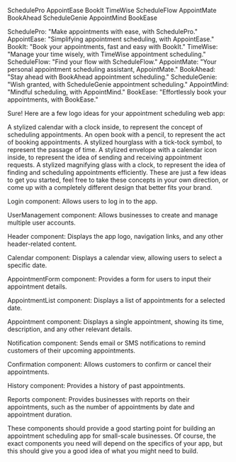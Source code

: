 SchedulePro
AppointEase
BookIt
TimeWise
ScheduleFlow
AppointMate
BookAhead
ScheduleGenie
AppointMind
BookEase



SchedulePro: "Make appointments with ease, with SchedulePro."
AppointEase: "Simplifying appointment scheduling, with AppointEase."
BookIt: "Book your appointments, fast and easy with BookIt."
TimeWise: "Manage your time wisely, with TimeWise appointment scheduling."
ScheduleFlow: "Find your flow with ScheduleFlow."
AppointMate: "Your personal appointment scheduling assistant, AppointMate."
BookAhead: "Stay ahead with BookAhead appointment scheduling."
ScheduleGenie: "Wish granted, with ScheduleGenie appointment scheduling."
AppointMind: "Mindful scheduling, with AppointMind."
BookEase: "Effortlessly book your appointments, with BookEase."



Sure! Here are a few logo ideas for your appointment scheduling web app:

A stylized calendar with a clock inside, to represent the concept of scheduling appointments.
An open book with a pencil, to represent the act of booking appointments.
A stylized hourglass with a tick-tock symbol, to represent the passage of time.
A stylized envelope with a calendar icon inside, to represent the idea of sending and receiving appointment requests.
A stylized magnifying glass with a clock, to represent the idea of finding and scheduling appointments efficiently.
These are just a few ideas to get you started, feel free to take these concepts in your own direction, or come up with a completely different design that better fits your brand.



Login component: Allows users to log in to the app.

UserManagement component: Allows businesses to create and manage multiple user accounts.

Header component: Displays the app logo, navigation links, and any other header-related content.

Calendar component: Displays a calendar view, allowing users to select a specific date.

AppointmentForm component: Provides a form for users to input their appointment details.

AppointmentList component: Displays a list of appointments for a selected date.

Appointment component: Displays a single appointment, showing its time, description, and any other relevant details.

Notification component: Sends email or SMS notifications to remind customers of their upcoming appointments.

Confirmation component: Allows customers to confirm or cancel their appointments.

History component: Provides a history of past appointments.

Reports component: Provides businesses with reports on their appointments, such as the number of appointments by date and appointment duration.

These components should provide a good starting point for building an appointment scheduling app for small-scale businesses. Of course, the exact components you need will depend on the specifics of your app, but this should give you a good idea of what you might need to build.